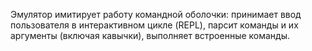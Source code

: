 Эмулятор имитирует работу командной оболочки: принимает ввод пользователя в интерактивном цикле (REPL), парсит команды и их аргументы (включая кавычки), 
выполняет встроенные команды.
